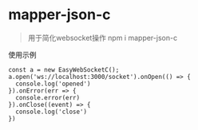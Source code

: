 # mapper-json-c

> 用于简化websocket操作 npm i mapper-json-c

使用示例
```
const a = new EasyWebSocketC();
a.open('ws://localhost:3000/socket').onOpen(() => {
  console.log('opened')
}).onError(err => {
  console.error(err)
}).onClose((event) => {
  console.log('close')
})
```
